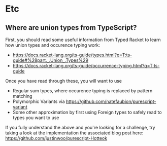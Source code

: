 # Etc

## Where are union types from TypeScript?

First, you should read some useful information from Typed Racket to learn how union types and occurence typing work:

* <https://docs.racket-lang.org/ts-guide/types.html?q=T:ts-guide#%28part._.Union_.Types%29>
* <https://docs.racket-lang.org/ts-guide/occurrence-typing.html?q=T:ts-guide>

Once you have read through these, you will want to use

* Regular sum types, where occurence typing is replaced by pattern matching
* Polymorphic Variants via <https://github.com/natefaubion/purescript-variant>
* Some other approximation by first using Foreign types to safely read to types you want to use

If you fully understand the above and you're looking for a challenge, try taking a look at the implementation the associated blog post here: <https://github.com/justinwoo/purescript-Hotteok>
